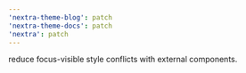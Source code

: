 ```yaml
---
'nextra-theme-blog': patch
'nextra-theme-docs': patch
'nextra': patch
---
```


reduce focus-visible style conflicts with external components.
